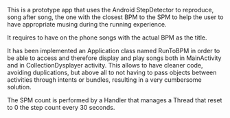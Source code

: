 This is a prototype app that uses the Android StepDetector to reproduce, song after song, the one with the closest BPM to the SPM to help the user to have appropriate musing during the running experience.

It requires to have on the phone songs with the actual BPM as the title.

It has been implemented an Application class named RunToBPM in order to be able to access and therefore display and play songs both in MainActivity and in CollectionDysplayer activity. This allows to have cleaner code, avoiding duplications, but above all to not having to pass objects between activities through intents or bundles, resulting in a very cumbersome solution.

The SPM count is performed by a Handler that manages a Thread that reset to 0 the step count every 30 seconds.

